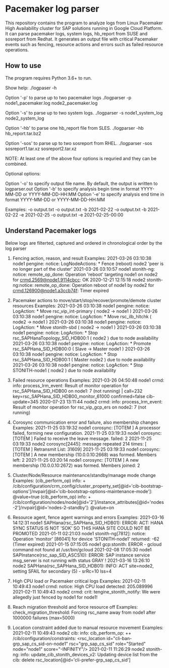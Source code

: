 # Pacemaker log parser

This repository contains the program to analyze logs from Linux Pacemaker High Availability cluster for SAP solutions running in Google Cloud Platform.
It can parse pacemaker logs, system logs, hb_report from SUSE and sosreport from Redhat.
It generates an output file with critical Pacemaker events such as fencing, resource actions and errors such as failed resource operations.

## How to use

The program requires Python 3.6+ to run.

Show help:
./logpaser -h

Option '-p' to parse up to two pacemaker logs
./logparser -p node1_pacemaker.log node2_pacemaker.log 

Option '-s' to parse up to two system logs.
./logparser -s node1_system_log node2_system_log

Option '-hb' to parse one hb_report file from SLES.
./logparser -hb hb_report.tar.bz2

Option '-sos' to parse up to two sosreport from RHEL.
./logparser -sos sosreport1.tar.xz sosreport2.tar.xz

NOTE: At least one of the above four options is requried and they can be combined.

Optional options:

Option '-o' to specify output file name. By default, the output is written to logparser.out
Option '-b' to specify analysis begin time in format YYYY-MM-DD or YYYY-MM-DD-HH:MM
Option '-e' to specify analysis end time in format YYYY-MM-DD or YYYY-MM-DD-HH:MM

Examples:
-o output.txt
-o output.txt -b 2021-02-22
-o output.txt -b 2021-02-22 -e 2021-02-25
-o output.txt -e 2021-02-25-00:00

## Understand Pacemaker logs

Below logs are filterted, captured and ordered in chronological order by the log parser

1. Fencing action, reason, and result
Examples:
2021-03-26 03:10:38 node1 pengine: notice: LogNodeActions:    * Fence (reboot) node2 'peer is no longer part of the cluster'
2021-03-26 03:10:57 node1 stonith-ng: notice: remote_op_done:    Operation 'reboot' targeting node1 on node2 for crmd.2569@node1.9114cbcc: OK
2020-12-21 12:15:18 node2 stonith-ng:notice: remote_op_done:        Operation reboot of node1 by node2 for crmd.126900@node1.a3ccb74f: Timer expired

2. Pacemaker actions to move/start/stop/recover/promote/demote cluster resources
Examples:
2021-03-26 03:10:38 node1 pengine: notice: LogAction:     * Move       rsc_vip_int-primary     ( node2 -> node1 )
2021-03-26 03:10:38 node1 pengine: notice: LogAction:     * Move       rsc_ilb_hltchk          ( node2 -> node1 )
2021-03-26 03:10:38 node1 pengine: notice: LogAction:     * Move       stonith-sbd             ( node2 -> node1 )
2021-03-26 03:10:38 node1 pengine: notice: LogAction:     * Stop       rsc_SAPHanaTopology_SID_HDB00:1     (                 node2 )   due to node availability
2021-03-26 03:10:38 node1 pengine: notice: LogAction:     * Promote    rsc_SAPHana_SID_HDB00:0             ( Slave -> Master node1 )
2021-03-26 03:10:38 node1 pengine: notice: LogAction:     * Stop       rsc_SAPHana_SID_HDB00:1             (          Master node2 )   due to node availability
2021-03-26 03:10:38 node1 pengine: notice: LogAction:     * Stop       STONITH-node1                (                 node2 )   due to node availability

3. Failed resource operations
Examples:
2021-03-26 04:50:48 node1 crmd: info: process_lrm_event: Result of monitor operation for rsc_SAPHana_SID_HDB00 on node1: 7 (not running) | call=232 key=rsc_SAPHana_SID_HDB00_monitor_61000 confirmed=false cib-update=345
2020-07-23 13:11:44 node2 crmd: info: process_lrm_event:        Result of monitor operation for rsc_vip_gcp_ers on node2: 7 (not running)

4. Corosync communication error and failure, also membership changes
Examples:
2021-11-25 03:19:32 node1 corosync: [TOTEM ] A processor failed, forming new configuration.
2021-11-25 03:19:33 node1 corosync: [TOTEM ] Failed to receive the leave message. failed: 2
2021-11-25 03:19:33 node2 corosync[2445]: message repeated 214 times: [   [TOTEM ] Retransmit List: 31609]
2021-11-25 03:19:33 node1 corosync: [TOTEM ] A new membership (10.0.0.10:2668) was formed. Members left: 2
2021-11-25 03:20:14 node1 corosync: [TOTEM ] A new membership (10.0.0.10:2672) was formed. Members joined: 2

5. Cluster/Node/Resource maintenance/standby/manage mode change
Examples:
(cib_perform_op)         info: +  /cib/configuration/crm_config/cluster_property_set[@id='cib-bootstrap-options']/nvpair[@id='cib-bootstrap-options-maintenance-mode']:  @value=true
(cib_perform_op)         info: +  /cib/configuration/nodes/node[@id='2']/instance_attributes[@id='nodes-2']/nvpair[@id='nodes-2-standby']:  @value=on

6. Resource agent, fence agent warnings and errors
Examples:
2021-03-16 14:12:31 node1 SAPHana(rsc_SAPHana_SID_HDB01): ERROR: ACT: HANA SYNC STATUS IS NOT 'SOK' SO THIS HANA SITE COULD NOT BE PROMOTED
2021-01-11 02:21:03 node1 stonith-ng[7812]:   notice: Operation 'monitor' [86041] for device 'STONITH-node1' returned: -62 (Timer expired)
2021-01-15 07:15:05 node1 gcp:stonith: ERROR - gcloud command not found at /usr/bin/gcloud
2021-02-08 17:05:30 node1 SAPInstance(rsc_sap_SID_ASCS10): ERROR: SAP instance service msg_server is not running with status GRAY !
2021-03-16 13:26:10 node2 SAPHana(rsc_SAPHana_SID_HDB01): INFO: ACT site=node2, setting SFAIL for secondary (5) - srRc=10 lss=4

7. High CPU load or Pacemaker critical logs
Examples:
2021-02-11 10:49:43 node1 crmd:   notice: High CPU load detected: 205.089996
2021-02-11 10:49:43 node2 crmd:   crit: tengine_stonith_notify: We were allegedly just fenced by node1 for node1!

8. Reach migration threshold and force resource off
Examples:
check_migration_threshold:        Forcing rsc_name away from node1 after 1000000 failures (max=5000)

9. Location constraint added due to manual resource movement
Examples:
2021-02-11 10:49:43 node2 cib: info: cib_perform_op:    ++ /cib/configuration/constraints:  <rsc_location id="cli-ban-grp_sap_cs_sid-on-node1" rsc="grp_sap_cs_sid" role="Started" node="node1" score="-INFINITY"/>
2021-02-11 11:26:29 node2 stonith-ng: info: update_cib_stonith_devices_v2:  Updating device list from the cib: delete rsc_location[@id='cli-prefer-grp_sap_cs_sid']
